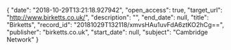 {
  "date": "2018-10-29T13:21:18.927942", 
  "open_access": true, 
  "target_url": "http://www.birketts.co.uk/", 
  "description": "", 
  "end_date": null, 
  "title": "Birketts", 
  "record_id": "20181029T132118/xmvsHAu1uvFdA6ztKO2hCg==", 
  "publisher": "birketts.co.uk", 
  "start_date": null, 
  "subject": "Cambridge Network"
}

